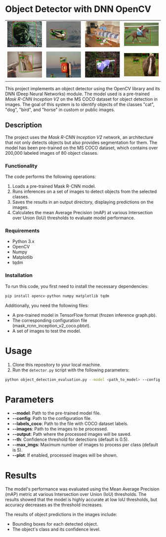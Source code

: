 # Object Detector with DNN OpenCV
|               |               |               |               |
|---------------|---------------|---------------|---------------|
| ![Cat 0](results_lg/cat_0.png)  | ![Bird 57](results_lg/bird_57.png) | ![Dog 0](results_lg/dog_0.png)  | ![Horse 1](results_lg/horse_1.png) |
|   |   |   |  |
| ![Cat 16](results_lg/cat_16.png)  | ![Bird 3](results_lg/bird_3.png) | ![Dog 44](results_lg/dog_44.png)  | ![Horse 42](results_lg/horse_42.png) |
|   |   |   |   |


This project implements an object detector using the OpenCV library and its DNN (Deep Neural Networks) module. The model used is a pre-trained *Mask R-CNN Inception V2* on the MS COCO dataset for object detection in images. The goal of this system is to identify objects of the classes "cat", "dog", "bird", and "horse" in custom or public images.

## Description

The project uses the *Mask R-CNN Inception V2* network, an architecture that not only detects objects but also provides segmentation for them. The model has been pre-trained on the MS COCO dataset, which contains over 200,000 labeled images of 80 object classes.

### Functionality

The code performs the following operations:
1. Loads a pre-trained Mask R-CNN model.
2. Runs inferences on a set of images to detect objects from the selected classes.
3. Saves the results in an output directory, displaying predictions on the images.
4. Calculates the mean Average Precision (mAP) at various Intersection over Union (IoU) thresholds to evaluate model performance.

### Requirements

- Python 3.x
- OpenCV
- Numpy
- Matplotlib
- tqdm

### Installation

To run this code, you first need to install the necessary dependencies:

```bash
pip install opencv-python numpy matplotlib tqdm
```

Additionally, you need the following files:

* A pre-trained model in TensorFlow format (frozen inference graph.pb).
* The corresponding configuration file (mask_rcnn_inception_v2_coco.pbtxt).
* A set of images to test the model.

# Usage
1. Clone this repository to your local machine.
2. Run the `detector.py` script with the following parameters:

```bash
python object_detection_evaluation.py --model <path_to_model> --config <path_to_config> --labels_coco <path_to_labels> --images <path_to_images> --output <path_to_output> --th 0.5 --max_imgs 5 --plot
```

# Parameters
* **--model**: Path to the pre-trained model file.
* **--config**: Path to the configuration file.
* **--labels_coco**: Path to the file with COCO dataset labels.
* **--images**: Path to the images to be processed.
* **--output**: Path where the processed images will be saved.
* **--th**: Confidence threshold for detections (default is 0.5).
* **--max_imgs**: Maximum number of images to process per class (default is 5).
* **--plot**: If enabled, processed images will be shown.

# Results
The model's performance was evaluated using the Mean Average Precision (mAP) metric at various Intersection over Union (IoU) thresholds. The results showed that the model is highly accurate at low IoU thresholds, but accuracy decreases as the threshold increases.

The results of object predictions in the images include:

- Bounding boxes for each detected object.
- The object's class and its confidence level.
